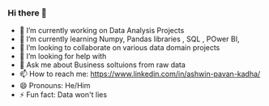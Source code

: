 ### Hi there 👋

- 🔭 I’m currently working on Data Analysis Projects
- 🌱 I’m currently learning Numpy, Pandas libraries , SQL , POwer BI, 
- 👯 I’m looking to collaborate on various data domain projects
- 🤔 I’m looking for help with 
- 💬 Ask me about Business soltuions from raw data
- 📫 How to reach me: https://www.linkedin.com/in/ashwin-pavan-kadha/ 
- 😄 Pronouns: He/Him
- ⚡ Fun fact: Data won't lies
<!--
**AshwinPavanKadha/AshwinPavanKadha** is a ✨ _special_ ✨ repository because its `README.md` (this file) appears on your GitHub profile.

Here are some ideas to get you started:

- 🔭 I’m currently working on ...
- 🌱 I’m currently learning ...
- 👯 I’m looking to collaborate on ...
- 🤔 I’m looking for help with ...
- 💬 Ask me about ...
- 📫 How to reach me: ...
- 😄 Pronouns: ...
- ⚡ Fun fact: ...
-->
